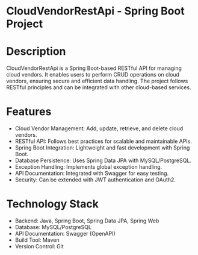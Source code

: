# CloudVendorRestApi - Spring Boot Project

# Description
CloudVendorRestApi is a Spring Boot-based RESTful API for managing cloud vendors. It enables users to perform CRUD operations on cloud vendors, ensuring secure and efficient data handling. The project follows RESTful principles and can be integrated with other cloud-based services.

# Features
- Cloud Vendor Management: Add, update, retrieve, and delete cloud vendors.  
- RESTful API: Follows best practices for scalable and maintainable APIs.  
- Spring Boot Integration: Lightweight and fast development with Spring Boot.  
- Database Persistence: Uses Spring Data JPA with MySQL/PostgreSQL.  
- Exception Handling: Implements global exception handling.  
- API Documentation: Integrated with Swagger for easy testing.  
- Security: Can be extended with JWT authentication and OAuth2.  

# Technology Stack
- Backend: Java, Spring Boot, Spring Data JPA, Spring Web  
- Database: MySQL/PostgreSQL  
- API Documentation: Swagger (OpenAPI)  
- Build Tool: Maven  
- Version Control: Git  

